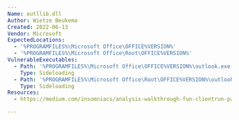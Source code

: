 ```yaml
---
Name: outllib.dll
Author: Wietze Beukema
Created: 2022-06-13
Vendor: Microsoft
ExpectedLocations:
  - '%PROGRAMFILES%\Microsoft Office\OFFICE%VERSION%'
  - '%PROGRAMFILES%\Microsoft Office\Root\OFFICE%VERSION%'
VulnerableExecutables:
  - Path: '%PROGRAMFILES%\Microsoft Office\OFFICE%VERSION%\outlook.exe'
    Type: Sideloading
  - Path: '%PROGRAMFILES%\Microsoft Office\Root\OFFICE%VERSION%\outlook.exe'
    Type: Sideloading
Resources:
  - https://medium.com/insomniacs/analysis-walkthrough-fun-clientrun-part-1-b2509344ebe6

---
```


